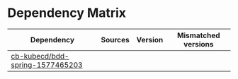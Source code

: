 # Dependency Matrix

Dependency | Sources | Version | Mismatched versions
---------- | ------- | ------- | -------------------
[cb-kubecd/bdd-spring-1577465203](https://github.com/cb-kubecd/bdd-spring-1577465203.git) |  | []() | 

